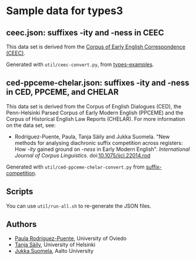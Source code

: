 # Sample data for types3

## ceec.json: suffixes -ity and -ness in CEEC

This data set is derived from the [Corpus of Early English Correspondence (CEEC)](https://varieng.helsinki.fi/CoRD/corpora/CEEC/).

Generated with `util/ceec-convert.py`, from [types-examples](https://github.com/suomela/types-examples).

## ced-ppceme-chelar.json: suffixes -ity and -ness in CED, PPCEME, and CHELAR

This data set is derived from the Corpus of English Dialogues (CED), the Penn-Helsinki Parsed Corpus of Early Modern English (PPCEME) and the Corpus of Historical English Law Reports (CHELAR). For more information on the data set, see:

- Rodríguez-Puente, Paula, Tanja Säily and Jukka Suomela. "New methods for analysing diachronic suffix competition across registers: How *-ity* gained ground on *-ness* in Early Modern English". *International Journal of Corpus Linguistics.* doi:[10.1075/ijcl.22014.rod](https://doi.org/10.1075/ijcl.22014.rod)

Generated with `util/ced-ppceme-chelar-convert.py` from [suffix-competition](https://github.com/suomela/suffix-competition).

## Scripts

You can use `util/run-all.sh` to re-generate the JSON files.

## Authors

- [Paula Rodríguez-Puente](https://www.usc-vlcg.es/PRP.htm), University of Oviedo
- [Tanja Säily](https://tanjasaily.fi/), University of Helsinki
- [Jukka Suomela](https://jukkasuomela.fi/), Aalto University

